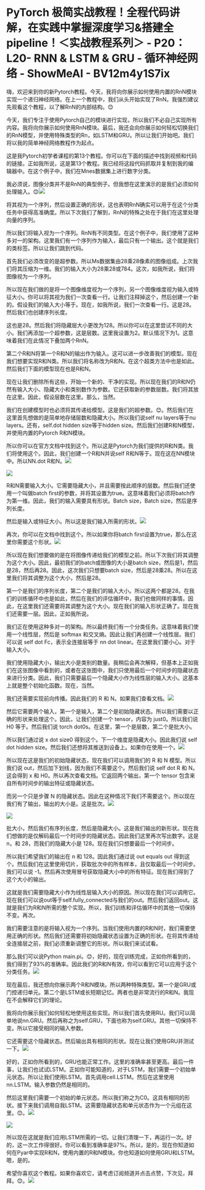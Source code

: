 # PyTorch 极简实战教程！全程代码讲解，在实践中掌握深度学习&搭建全pipeline！＜实战教程系列＞ - P20：L20- RNN & LSTM & GRU - 循环神经网络 - ShowMeAI - BV12m4y1S7ix

嗨，欢迎来到你的新Pytorch教程。今天，我将向你展示如何使用内置的RnN模块实现一个递归神经网络。在上一个教程中，我们从头开始实现了RnN。我强烈建议先观看这个教程，以了解RnN的内部结构。😊

今天，我们专注于使用Pytorch自己的模块进行实现，所以我们不必自己实现所有内容。我将向你展示如何使用RnN模块。最后，我还会向你展示如何轻松切换我们的RnN模型，并使用特殊类型的Rn，如LSTM和GRU。所以让我们开始吧。我们将以我的简单神经网络教程作为起点。

这是我Pytorch初学者课程的第13个教程。你可以在下面的描述中找到视频和代码的链接。正如我所说，这是第13个教程。我已经将这段代码抓取并复制到我的编辑器中。在这个例子中，我们在Mnes数据集上进行数字分类。

我必须说，图像分类并不是RnN的典型例子。但我想在这里演示的是我们必须如何处理输入。😊![](img/4923e3db142c0d58fa13de82f2b481db_1.png)

将其视为一个序列，然后设置正确的形状，这也表明RnN确实可以用于在这个分类任务中获得高准确度。所以下次我们了解到，RnN的特殊之处在于我们在这里处理向量的序列。

所以我们将输入视为一个序列。RnN有不同类型。在这个例子中，我们使用了这种多对一的架构。这里我们有一个序列作为输入，最后只有一个输出。这个就是我们的类标签。所以让我们跳到代码。

首先我们必须改变的是超参数。所以Ms数据集由28乘28像素的图像组成。上次我们将其压缩为一维。我们的输入大小为28乘28或784。这次，如我所说，我们将图像视为一个序列。

所以现在我们做的是将一个图像维度视为一个序列，另一个图像维度视为输入或特征大小。你可以将其视为我们一次查看一行。让我们注释掉这个，然后创建一个新的。假设我们的输入大小等于。现在，如我所说，我们一次查看一行。这是28。然后我们也创建序列长度。

这也是28。然后我们将隐藏层大小更改为128。所以你可以在这里尝试不同的大小。我们再添加一个超参数，这是层数。这里我设置为2。默认情况下为1。这意味着我们在此情况下叠加两个RnN。

第二个R和N将第一个R和N的输出作为输入。这可以进一步改善我们的模型。现在我们想要实现R和N类。所以我们将名称改为R和N。在这个超类方法中也是如此。然后我们下面的模型现在也是R和N。

现在让我们删除所有这些，开始一个新的、干净的实现。所以现在我们的R和N仍然有输入大小、隐藏大小和类别数作为参数。它还获取新的参数层数。我们将其放在这里。因此，假设层数在这里。那么，当然。

我们在创建模型时也必须将其传递给模型。这是我们的超参数。😊。然后我们在这里首先想做的是简单地存储层数和隐藏大小。所以我们说self nu layers等于nu layers。还有，self.dot hidden size等于hidden size。然后我们创建R和N模型，并使用内置的Pytorch R和N模块。

所以你可以在官方文档中找到这个。所以这是Pytorch为我们提供的R和N类。我们将使用这个。因此，我们创建一个R和N并说self R和N等于。现在这在NN模块中。所以NN.dot R和N。![](img/4923e3db142c0d58fa13de82f2b481db_3.png)

![](img/4923e3db142c0d58fa13de82f2b481db_4.png)

R和N需要输入大小。它需要隐藏大小，并且需要按此顺序的层数。然后我们还使用一个叫做batch first的参数，并将其设置为true。这意味着我们必须将batch作为第一维。因此，我们的输入需要具有形状。Batch size，Batch size，然后是序列长度。

然后是输入或特征大小。所以这是我们输入所需的形状。![](img/4923e3db142c0d58fa13de82f2b481db_6.png)

再次，你可以在文档中找到这个。所以如果你将batch first设置为true，那么在这里你需要这个形状。![](img/4923e3db142c0d58fa13de82f2b481db_8.png)

所以现在我们想要做的是在将图像传递给我们的模型之前。所以下次我们将其调整为这个大小。因此，最初我们的batch或图像的大小是batch size，然后是1，然后是28，然后再28。因此，这次我们只想要batch size，然后是28乘28。所以在这里我们将其调整为这个大小，然后是28。

第一个是我们的序列长度，第二个是我们的输入大小。所以这两个都是28。在我们的训练循环中也是如此，然后在我们的评估循环中，我们也做同样的事情。因此，在这里我们还需要将其调整为这个大小。现在我们的输入形状正确了。现在我们还需要一层。因此，正如我所说。

我们正在使用这种多对一的架构。所以最终我们有一个分类任务。这意味着我们使用一个线性层，然后是 softmax 和交叉熵。因此让我们再创建一个线性层。我们可以说 self dot Fc，表示全连接层等于 nn dot linear。在这里我们要小心。对于输入大小。

我们使用隐藏大小，输出大小是类别的数量。我稍后会再次解释，但基本上正如我们在这张图像中看到的，或者在这张图中，我们只使用最后一个时间步的隐藏状态来进行分类。因此，我们只需要最后一个隐藏大小作为线性层的输入大小。这基本上就是整个初始化函数。现在，当然。

我们还需要实现前向传播。因此我们的 R 和 N。如果我们查看文档。![](img/4923e3db142c0d58fa13de82f2b481db_10.png)

然后它需要两个输入，第一个是输入，第二个是初始隐藏状态。所以我们需要以正确的形状来处理这个。因此，让我们创建一个 tensor，内容为 just0。所以我们说 H0 等于。然后我们说 torch dot0s。在这里，第一个是层数，第二个是批大小。

所以我们通过说 x dot size0 得到这个。下一个维度是隐藏大小。因此我们说 self dot hidden size。然后我们还想将其推送到设备上。如果你在使用一个。![](img/4923e3db142c0d58fa13de82f2b481db_12.png)

所以现在这是我们的初始隐藏状态，现在我们可以调用我们的 R 和 N 模型。所以我们说 out，然后加下划线，因为我们不需要这个。然后我们说 self dot R 和 N。这会得到 x 和 H0。所以再次查看文档。它返回两个输出，第一个 tensor 包含来自所有时间步的输出特征或隐藏状态。

而另一个只是步骤 N 的隐藏状态。因此在这种情况下我们不需要这个。所以现在我们有了输出，输出的大小是。这是批次。![](img/4923e3db142c0d58fa13de82f2b481db_14.png)

![](img/4923e3db142c0d58fa13de82f2b481db_15.png)

批大小，然后我们有序列长度，然后是隐藏大小。这是我们输出的新形状。现在我们想做的是仅解码最后一个时间步的隐藏状态。因此我们这里再次写出数字。这是 n，和 28，而我们的隐藏大小是 128。现在我们只想要最后一个时间步。

所以我们希望我们的输出在 n 和 128。因此我们通过说 out equals out 得到这个。然后我们在这里使用切片，获取批次中的所有样本，且仅取最后一个时间步。我们可以说 -1。然后再次使用冒号获取隐藏大小中的所有特征。现在我们得到了这个大小的输出。

这就是我们需要隐藏大小作为线性层输入大小的原因。所以现在我们可以调用它。现在我们可以说out等于self.fully_connected与我们的out。然后我们返回out。这就是我们为R和N所需的整个实现。所以，我们训练和评估循环中的其他一切保持不变。再次。

我们需要注意的是将输入视为一个序列。当我们使用内置的R和N时，我们需要使用正确的形状。然后我们还需要将初始隐藏状态设置为正确的形状。在将其传递给全连接层之前，我们必须重新调整它的形状。所以我们来试试看。

那么我们可以说Python main.pi。😊，好的，现在训练完成，正如你所看到的，我们得到了93%的准确率。因此我们的R和N有效，你可以看到它可以应用于这个分类任务。![](img/4923e3db142c0d58fa13de82f2b481db_17.png)

现在最后，我还想向你展示两个R和N模块。所以两种特殊类型。第一个是GRU或门控递归单元。第二个是LSTM或长短期记忆。两者也是非常流行的R和N。我现在不会解释它们的理论。

我将向你展示我们如何轻松地使用这些实现。所以我们首先使用RU。我们可以简单地说nn.GRU。然后再称之为self.GRU，下面也称为self.GRU。其他一切保持不变。所以它接受相同的输入参数。

它还需要这个隐藏状态。然后输出具有相同的形状。现在让我们使用GRU并测试一下。![](img/4923e3db142c0d58fa13de82f2b481db_19.png)

好的，正如你所看到的，GRU也能正常工作。这里的准确率甚至更高。最后一件事，让我们也试试LSTM。正如你可能知道的，对于LSTM，我们需要一个初始单元状态。所以让我们使用LSTM。首先调用cell.LSTM。然后在这里使用nn.LSTM。输入参数仍然是相同的。

然后这里我们需要一个初始的单元状态。所以我们称之为C0。这具有相同的形状。接下来我们调用自我LSTM。这需要隐藏状态和单元状态作为一个元组在这里。😊。![](img/4923e3db142c0d58fa13de82f2b481db_21.png)

![](img/4923e3db142c0d58fa13de82f2b481db_22.png)

所以现在这就是我们应用LSTM所需的一切。让我们清理一下，再运行一次。好的，这一次工作得很好。你可以看到准确率是97%。所以，是的，现在你知道如何在Pyar中实现R和N，使用内置的R和N模块。你也知道如何使用GRU和LSTM。嗯，是的。

希望你喜欢这个教程。如果你喜欢它，请考虑订阅频道并点击点赞，下次见，拜拜。😊。![](img/4923e3db142c0d58fa13de82f2b481db_24.png)
